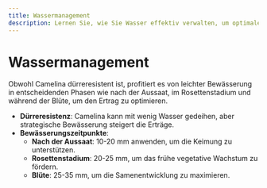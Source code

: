 ```yaml
---
title: Wassermanagement
description: Lernen Sie, wie Sie Wasser effektiv verwalten, um optimales Wachstum und Ertrag von Camelina zu gewährleisten.
---
```

# Wassermanagement

Obwohl Camelina dürreresistent ist, profitiert es von leichter Bewässerung in entscheidenden Phasen wie nach der Aussaat, im Rosettenstadium und während der Blüte, um den Ertrag zu optimieren.

- **Dürreresistenz**: Camelina kann mit wenig Wasser gedeihen, aber strategische Bewässerung steigert die Erträge.
- **Bewässerungszeitpunkte**:
    - **Nach der Aussaat**: 10-20 mm anwenden, um die Keimung zu unterstützen.
    - **Rosettenstadium**: 20-25 mm, um das frühe vegetative Wachstum zu fördern.
    - **Blüte**: 25-35 mm, um die Samenentwicklung zu maximieren.